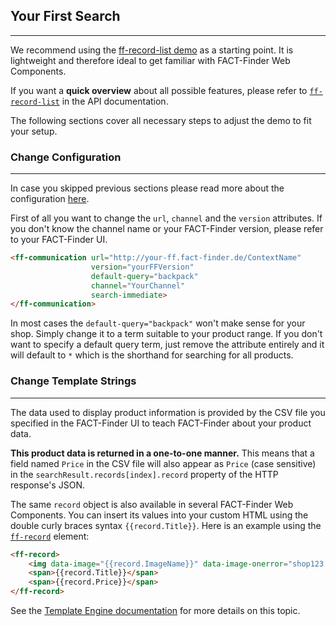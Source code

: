 ## Your First Search

---
We recommend using the [ff-record-list demo](https://github.com/FACT-Finder-Web-Components/demos/blob/master/ff-record-list/index.html) as a starting point. It is lightweight and therefore ideal to get familiar with FACT-Finder Web Components.

If you want a **quick overview** about all possible features, please refer to [`ff-record-list`](api/ff-record-list#tab=docs) in the API documentation.

The following sections cover all necessary steps to adjust the demo to fit your setup.

### Change Configuration

---
In case you skipped previous sections please read more about the configuration [here](documentation/configuration).

First of all you want to change the `url`, `channel` and the `version` attributes. If you don't know the channel name or your FACT-Finder version, please refer to your FACT-Finder UI.

```html
<ff-communication url="http://your-ff.fact-finder.de/ContextName"
                  version="yourFFVersion"
                  default-query="backpack"
                  channel="YourChannel"
                  search-immediate>
</ff-communication>
```

In most cases the `default-query="backpack"` won't make sense for your shop. Simply change it to a term suitable to your product range. If you don't want to specify a default query term, just remove the attribute entirely and it will default to `*` which is the shorthand for searching for all products.


### Change Template Strings

---
The data used to display product information is provided by the CSV file you specified in the FACT-Finder UI to teach FACT-Finder about your product data.

**This product data is returned in a one-to-one manner.** This means that a field named `Price` in the CSV file will also appear as `Price` (case sensitive) in the `searchResult.records[index].record` property of the HTTP response's JSON.

The same `record` object is also available in several FACT-Finder Web Components. You can insert its values into your custom HTML using the double curly braces syntax `{{record.Title}}`. Here is an example using the [`ff-record`](api/ff-record-list#tab=docs) element:

```html
<ff-record>
    <img data-image="{{record.ImageName}}" data-image-onerror="shop123.com/error.png">
    <span>{{record.Title}}</span>
    <span>{{record.Price}}</span>
</ff-record>
```

See the [Template Engine documentation](documentation/template-engine) for more details on this topic.
